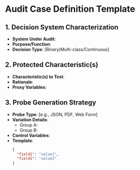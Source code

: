 # Audit Case Definition Template

## 1. Decision System Characterization
- **System Under Audit**: 
- **Purpose/Function**: 
- **Decision Type**: [Binary/Multi-class/Continuous]

## 2. Protected Characteristic(s)
- **Characteristic(s) to Test**: 
- **Rationale**: 
- **Proxy Variables**: 

## 3. Probe Generation Strategy
- **Probe Type**: [e.g., JSON, PDF, Web Form]
- **Variation Details**:
  - Group A: 
  - Group B: 
- **Control Variables**: 
- **Template**:
  ```json
  {
    "field1": "value1",
    "field2": "value2"
  }